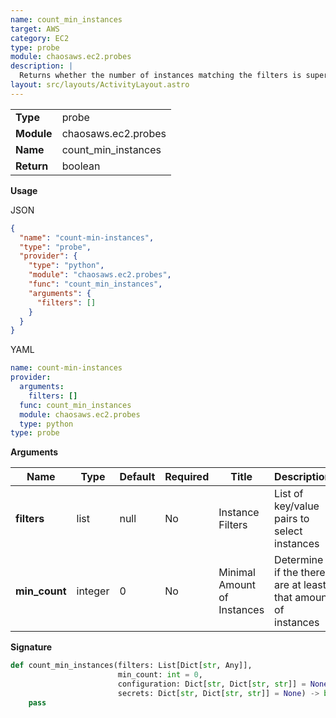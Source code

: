 ```yaml
---
name: count_min_instances
target: AWS
category: EC2
type: probe
module: chaosaws.ec2.probes
description: |
  Returns whether the number of instances matching the filters is superior to the min_count parameter
layout: src/layouts/ActivityLayout.astro
---
```


|            |                     |
| ---------- | ------------------- |
| **Type**   | probe               |
| **Module** | chaosaws.ec2.probes |
| **Name**   | count_min_instances |
| **Return** | boolean             |

**Usage**

JSON

```json
{
  "name": "count-min-instances",
  "type": "probe",
  "provider": {
    "type": "python",
    "module": "chaosaws.ec2.probes",
    "func": "count_min_instances",
    "arguments": {
      "filters": []
    }
  }
}
```

YAML

```yaml
name: count-min-instances
provider:
  arguments:
    filters: []
  func: count_min_instances
  module: chaosaws.ec2.probes
  type: python
type: probe
```

**Arguments**

| Name          | Type    | Default | Required | Title                       | Description                                                  |
| ------------- | ------- | ------- | -------- | --------------------------- | ------------------------------------------------------------ |
| **filters**   | list    | null    | No       | Instance Filters            | List of key/value pairs to select instances                  |
| **min_count** | integer | 0       | No       | Minimal Amount of Instances | Determine if the there are at least that amount of instances |

**Signature**

```python
def count_min_instances(filters: List[Dict[str, Any]],
                        min_count: int = 0,
                        configuration: Dict[str, Dict[str, str]] = None,
                        secrets: Dict[str, Dict[str, str]] = None) -> bool:
    pass

```

